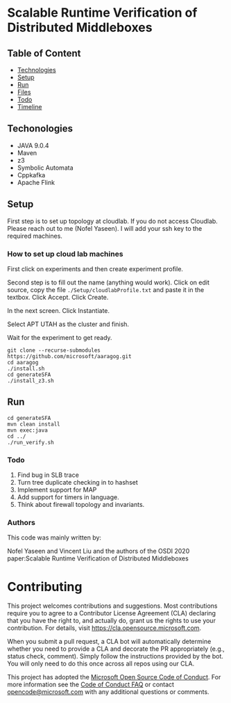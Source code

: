 
# Scalable Runtime Verification of Distributed Middleboxes


## Table of Content
* [Technologies](#technologies)
* [Setup](#setup)
* [Run](#run)
* [Files](#files)
* [Todo](#todo)
* [Timeline](#timeline)

## Techonologies
* JAVA 9.0.4
* Maven
* z3
* Symbolic Automata
* Cppkafka
* Apache Flink


## Setup
First step is to set up topology at cloudlab. If you do not access Cloudlab. Please reach out to me (Nofel Yaseen). I will add your ssh key to the required machines.

### How to set up cloud lab machines
First click on experiments and then create experiment profile.

Second step is to fill out the name (anything would work). Click on edit source, copy the file `./Setup/cloudlabProfile.txt` and paste it in the textbox. Click Accept. Click Create.

In the next screen. Click Instantiate.

Select APT UTAH as the cluster and finish.

Wait for the experiment to get ready.

``` 
git clone --recurse-submodules https://github.com/microsoft/aaragog.git
cd aaragog
./install.sh
cd generateSFA
./install_z3.sh
```

## Run
```
cd generateSFA
mvn clean install
mvn exec:java
cd ../
./run_verify.sh
```

### Todo
1. Find bug in SLB trace
1. Turn tree duplicate checking in to hashset
1. Implement support for MAP
1. Add support for timers in language.
1. Think about firewall topology and invariants.


### Authors 

This code was mainly written by: 

Nofel Yaseen and Vincent Liu and the authors of the OSDI 2020 paper:Scalable Runtime Verification of Distributed Middleboxes
 


# Contributing

This project welcomes contributions and suggestions.  Most contributions require you to agree to a
Contributor License Agreement (CLA) declaring that you have the right to, and actually do, grant us
the rights to use your contribution. For details, visit https://cla.opensource.microsoft.com.

When you submit a pull request, a CLA bot will automatically determine whether you need to provide
a CLA and decorate the PR appropriately (e.g., status check, comment). Simply follow the instructions
provided by the bot. You will only need to do this once across all repos using our CLA.

This project has adopted the [Microsoft Open Source Code of Conduct](https://opensource.microsoft.com/codeofconduct/).
For more information see the [Code of Conduct FAQ](https://opensource.microsoft.com/codeofconduct/faq/) or
contact [opencode@microsoft.com](mailto:opencode@microsoft.com) with any additional questions or comments.


